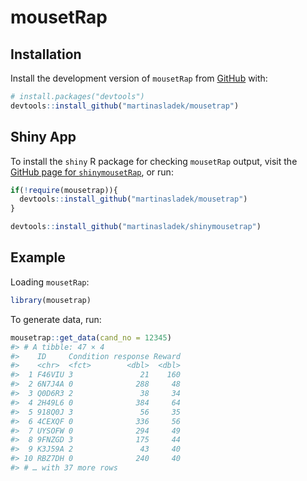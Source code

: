 
<!-- README.md is generated from README.Rmd. Please edit that file -->

# mousetRap

<!-- badges: start -->
<!-- badges: end -->

## Installation

Install the development version of `mousetRap` from
[GitHub](https://github.com/) with:

``` r
# install.packages("devtools")
devtools::install_github("martinasladek/mousetrap")
```

## Shiny App

To install the `shiny` R package for checking `mousetRap` output, visit
the [GitHub page for
`shinymousetRap`](https://github.com/martinasladek/shinymousetrap), or
run:

``` r
if(!require(mousetrap)){
  devtools::install_github("martinasladek/mousetrap")
}

devtools::install_github("martinasladek/shinymousetrap")
```

## Example

Loading `mousetRap`:

``` r
library(mousetrap)
```

To generate data, run:

``` r
mousetrap::get_data(cand_no = 12345)
#> # A tibble: 47 × 4
#>    ID     Condition response Reward
#>    <chr>  <fct>        <dbl>  <dbl>
#>  1 F46VIU 3               21    160
#>  2 6N7J4A 0              288     48
#>  3 Q0D6R3 2               38     34
#>  4 2H49L6 0              384     64
#>  5 918Q0J 3               56     35
#>  6 4CEXQF 0              336     56
#>  7 UYSOFW 0              294     49
#>  8 9FNZGD 3              175     44
#>  9 K3J59A 2               43     40
#> 10 RBZ7DH 0              240     40
#> # … with 37 more rows
```
